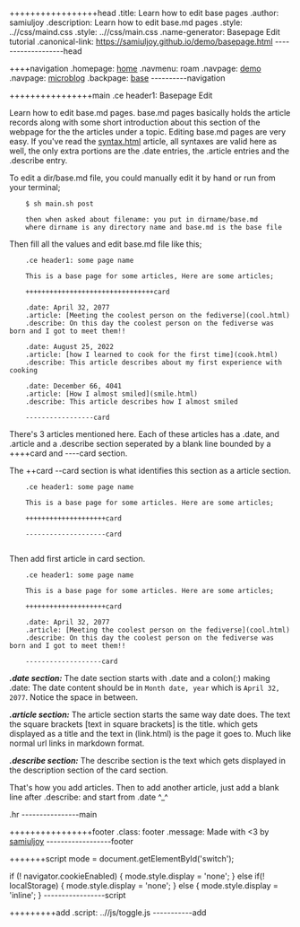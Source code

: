 +++++++++++++++++head
.title: Learn how to edit base pages
.author: samiuljoy
.description: Learn how to edit base.md pages
.style: ..//css/maind.css
.style: ..//css/main.css
.name-generator: Basepage Edit tutorial
.canonical-link: https://samiuljoy.github.io/demo/basepage.html
-------------------head

++++navigation
.homepage: [home](..//index.html)
.navmenu: roam
.navpage: [demo](..//demo/base.html)
.navpage: [microblog](..//microblog/base.html)
.backpage: [base](base.html)
----------navigation

++++++++++++++++main
.ce header1: Basepage Edit

Learn how to edit base.md pages. base.md pages basically holds the article records along with some short introduction about this section of the webpage for the the articles under a topic. Editing base.md pages are very easy. If you've read the [syntax.html](syntax.html) article, all syntaxes are valid here as well, the only extra portions are the .date entries, the .article entries and the .describe entry.

To edit a dir/base.md file, you could manually edit it by hand or run from your terminal;

```no
	$ sh main.sh post

	then when asked about filename: you put in dirname/base.md
	where dirname is any directory name and base.md is the base file
```

Then fill all the values and edit base.md file like this;


```no
	.ce header1: some page name

	This is a base page for some articles, Here are some articles;
	
	++++++++++++++++++++++++++++++++card

	.date: April 32, 2077
	.article: [Meeting the coolest person on the fediverse](cool.html)
	.describe: On this day the coolest person on the fediverse was born and I got to meet them!!

	.date: August 25, 2022
	.article: [how I learned to cook for the first time](cook.html)
	.describe: This article describes about my first experience with cooking

	.date: December 66, 4041
	.article: [How I almost smiled](smile.html)
	.describe: This article describes how I almost smiled

	-----------------card

```

There's 3 articles mentioned here. Each of these articles has a .date, and .article and a .describe section seperated by a blank line bounded by a ++++card and ----card section.


The ++card --card section is what identifies this section as a article section.


```no
	.ce header1: some page name
	
	This is a base page for some articles. Here are some articles;

	++++++++++++++++++++card

	--------------------card


```

Then add first article in card section.

```no
	.ce header1: some page name

	This is a base page for some articles. Here are some articles;

	++++++++++++++++++++card

	.date: April 32, 2077
	.article: [Meeting the coolest person on the fediverse](cool.html)
	.describe: On this day the coolest person on the fediverse was born and I got to meet them!!
	
	-------------------card

```

___.date section:___ The date section starts with .date and a colon(:) making .date: The date content should be in `Month date, year` which is `April 32, 2077`. Notice the space in between.

___.article section:___ The article section starts the same way date does. The text the square brackets [text in square brackets] is the title. which gets displayed as a title and the text in (link.html) is the page it goes to. Much like normal url links in markdown format.

___.describe section:___ The describe section is the text which gets displayed in the description section of the card section.

That's how you add articles. Then to add another article, just add a blank line after .describe: and start from .date ^_^

.hr
----------------main

++++++++++++++++footer
.class: footer
.message: Made with <3 by [samiuljoy](https://github.com/samiuljoy)
------------------footer

+++++++script
mode = document.getElementById('switch');

if (! navigator.cookieEnabled) {
	mode.style.display = 'none';
}
else if(! localStorage) {
	mode.style.display = 'none';
}
else {
	mode.style.display = 'inline';
}
-----------------script

+++++++++add
.script: ..//js/toggle.js
-----------add

